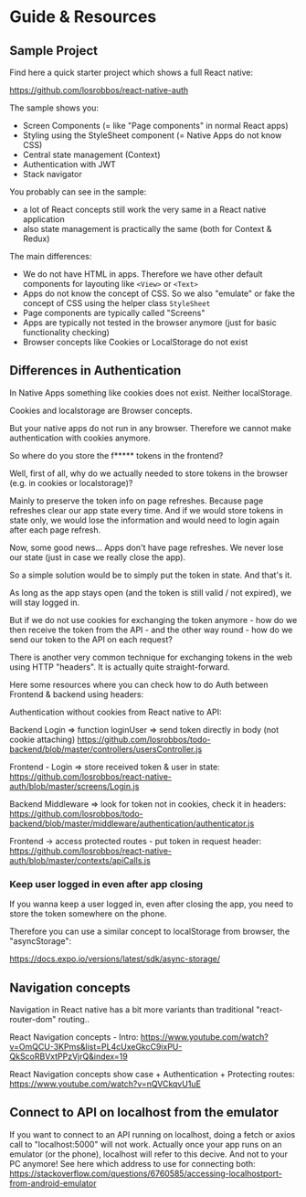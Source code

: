 # Guide & Resources

## Sample Project

Find here a quick starter project which shows a full React native:

https://github.com/losrobbos/react-native-auth

The sample shows you:

- Screen Components (= like "Page components" in normal React apps)
- Styling using the StyleSheet component (= Native Apps do not know CSS)
- Central state management (Context)
- Authentication with JWT
- Stack navigator

You probably can see in the sample:
- a lot of React concepts still work the very same in a React native application
- also state management is practically the same (both for Context & Redux)

The main differences:
- We do not have HTML in apps. Therefore we have other default components for layouting like `<View>` or `<Text>`
- Apps do not know the concept of CSS. So we also "emulate" or fake the concept of CSS using the helper class `StyleSheet`
- Page components are typically called "Screens"
- Apps are typically not tested in the browser anymore (just for basic functionality checking)
- Browser concepts like Cookies or LocalStorage do not exist


## Differences in Authentication

In Native Apps something like cookies does not exist. Neither localStorage. 

Cookies and localstorage are Browser concepts.

But your native apps do not run in any browser. Therefore we cannot make authentication with cookies anymore. 

So where do you store the f***** tokens in the frontend?

Well, first of all, why do we actually needed to store tokens in the browser (e.g. in cookies or localstorage)?

Mainly to preserve the token info on page refreshes. Because page refreshes clear our app state every time. And if we would store tokens in state only, we would lose the information and would need to login again after each page refresh.

Now, some good news... Apps don't have page refreshes. We never lose our state (just in case we really close the app). 

So a simple solution would be to simply put the token in state. And that's it.

As long as the app stays open (and the token is still valid / not expired), we will stay logged in.

But if we do not use cookies for exchanging the token anymore - how do we then receive the token from the API - and the other way round - how do we send our token to the API on each request?

There is another very common technique for exchanging tokens in the web using HTTP "headers". It is actually quite straight-forward.

Here some resources where you can check how to do Auth between Frontend & backend using headers:

Authentication without cookies from React native to API:

Backend Login => function loginUser => send token directly in body (not cookie attaching)
https://github.com/losrobbos/todo-backend/blob/master/controllers/usersController.js

Frontend - Login => store received token & user in state:
https://github.com/losrobbos/react-native-auth/blob/master/screens/Login.js

Backend Middleware => look for token not in cookies, check it in headers:
https://github.com/losrobbos/todo-backend/blob/master/middleware/authentication/authenticator.js

Frontend -> access protected routes - put token in request header:
https://github.com/losrobbos/react-native-auth/blob/master/contexts/apiCalls.js


### Keep user logged in even after app closing

If you wanna keep a user logged in, even after closing the app, you need to store the token somewhere on the phone.

Therefore you can use a similar concept to localStorage from browser, the "asyncStorage":

https://docs.expo.io/versions/latest/sdk/async-storage/


## Navigation concepts

Navigation in React native has a bit more variants than traditional "react-router-dom" routing..

React Navigation concepts - Intro:
https://www.youtube.com/watch?v=OmQCU-3KPms&list=PL4cUxeGkcC9ixPU-QkScoRBVxtPPzVjrQ&index=19

React Navigation concepts show case + Authentication + Protecting routes:
https://www.youtube.com/watch?v=nQVCkqvU1uE



## Connect to API on localhost from the emulator

If you want to connect to an API running on localhost, doing a fetch or axios call to "localhost:5000" will not work.
Actually once your app runs on an emulator (or the phone), localhost will refer to this decive. And not to your PC anymore!
See here which address to use for connecting both:
https://stackoverflow.com/questions/6760585/accessing-localhostport-from-android-emulator
